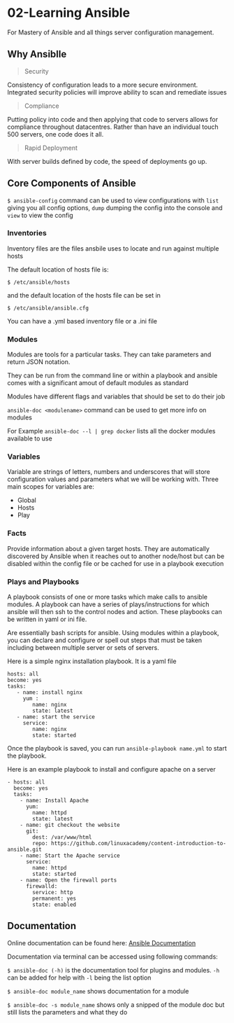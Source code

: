 # 02-Learning Ansible
For Mastery of Ansible and all things server configuration management. 

## Why Ansiblle 
>Security

Consistency of configuration leads to a more secure environment. Integrated security policies will improve ability to scan and remediate issues

>Compliance 

Putting policy into code and then applying that code to servers allows for compliance throughout datacentres. Rather than have an individual touch 500 servers, one code does it all.  

>Rapid Deployment

With server builds defined by code, the speed of deployments go up.

## Core Components of Ansible 

`$ ansible-config` command can be used to view configurations with `list` giving you all config options, `dump` dumping the config into the console and `view` to view the config

### Inventories

Inventory files are the files ansbile uses to locate and run against multiple hosts

The default location of hosts file is: 

`$ /etc/ansible/hosts`

and the default location of the hosts file can be set in 

`$ /etc/ansible/ansible.cfg`

You can have a .yml based inventory file or a .ini file

### Modules 

Modules are tools for a particular tasks. They can take parameters and return JSON notation. 

They can be run from the command line or within a playbook and ansible comes with a significant amout of default modules as standard

Modules have different flags and variables that should be set to do their job

`ansible-doc <modulename>` command can be used to get more info on modules 

For Example `ansible-doc --l | grep docker` lists all the docker modules available to use 

### Variables 

Variable are strings of letters, numbers and underscores that will store configuration values and parameters what we will be working with. Three main scopes for variables are:
- Global 
- Hosts 
- Play

### Facts 

Provide information about a given target hosts. They are automatically discovered by Ansible when it reaches out to another node/host but can be disabled within the config file or be cached for use in a playbook execution 

### Plays and Playbooks 

A playbook consists of one or more tasks which make calls to ansible modules. A playbook can have a series of plays/instructions for which ansible will then ssh to the control nodes and action. These playbooks can be written in yaml or ini file. 

Are essentially bash scripts for ansible. Using modules within a playbook, you can declare and configure or spell out steps that must be taken including between multiple server or sets of servers. 

Here is a simple nginx installation playbook. It is a yaml file
 ```
 hosts: all 
 become: yes
 tasks: 
    - name: install nginx
      yum :
         name: nginx 
         state: latest 
    - name: start the service 
      service: 
         name: nginx
         state: started
```
Once the playbook is saved, you can run `ansible-playbook name.yml` to start the playbook. 

Here is an example playbook to install and configure apache on a server
```
- hosts: all
  become: yes
  tasks:
    - name: Install Apache
      yum:
        name: httpd
        state: latest
    - name: git checkout the website
      git:
        dest: /var/www/html
        repo: https://github.com/linuxacademy/content-introduction-to-ansible.git
    - name: Start the Apache service
      service:
        name: httpd
        state: started
    - name: Open the firewall ports
      firewalld:
        service: http
        permanent: yes
        state: enabled
  ```

## Documentation 

Online documentation can be found here: [Ansible Documentation] 

Documentation via terminal can be accessed using following commands: 

`$ ansible-doc (-h)` is the documentation tool for plugins and modules. `-h` can be added for help with `-l` being the list option

`$ ansible-doc module_name` shows documentation for a module 

`$ ansible-doc -s module_name` shows only a snipped of the module doc but still lists the parameters and what they do

[//]: * (Links Section)

[Ansible Documentation]: <https://docs.ansible.com/ansible/latest/getting_started/index.html>
